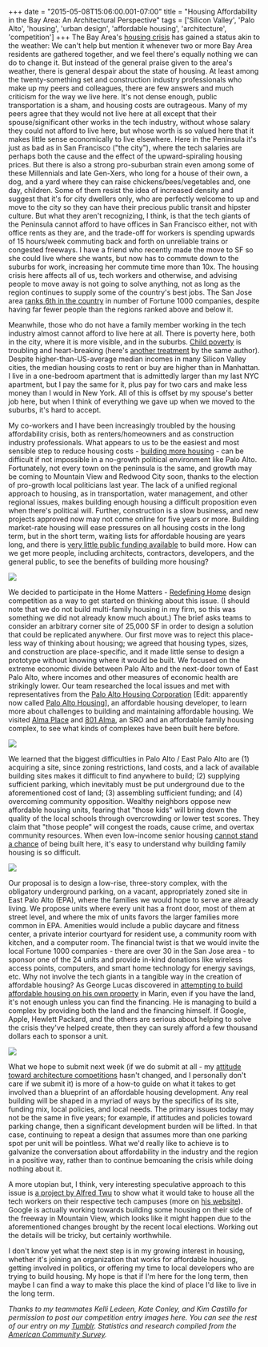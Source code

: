 +++
date = "2015-05-08T15:06:00.001-07:00"
title = "Housing Affordability in the Bay Area: An Architectural Perspective"
tags = ['Silicon Valley', 'Palo Alto', 'housing', 'urban design', 'affordable housing', 'architecture', 'competition']
+++
The Bay Area's [housing crisis](http://techcrunch.com/2014/04/14/sf-housing/) has gained a status akin to the weather: We can't help but mention it whenever two or more Bay Area residents are gathered together, and we feel there's equally nothing we can do to change it.  But instead of the general praise given to the area's weather, there is general despair about the state of housing.  At least among the twenty-something set and construction industry professionals who make up my peers and colleagues, there are few answers and much criticism for the way we live here.  It's not dense enough, public transportation is a sham, and housing costs are outrageous.  Many of my peers agree that they would not live here at all except that their spouse/significant other works in the tech industry, without whose salary they could not afford to live here, but whose worth is so valued here that it makes little sense economically to live elsewhere.  Here in the Peninsula it's just as bad as in San Francisco ("the city"), where the tech salaries are perhaps both the cause and the effect of the upward-spiraling housing prices.  But there is also a strong pro-suburban strain even among some of these Millennials and late Gen-Xers, who long for a house of their own, a dog, and a yard where they can raise chickens/bees/vegetables and, one day, children.  Some of them resist the idea of increased density and suggest that it's for city dwellers only, who are perfectly welcome to up and move to the city so they can have their precious public transit and hipster culture.  But what they aren't recognizing, I think, is that the tech giants of the Peninsula cannot afford to have offices in San Francisco either, not with office rents as they are, and the trade-off for workers is spending upwards of 15 hours/week commuting back and forth on unreliable trains or congested freeways.  I have a friend who recently made the move to SF so she could live where she wants, but now has to commute down to the suburbs for work, increasing her commute time more than 10x.  The housing crisis here affects all of us, tech workers and otherwise, and advising people to move away is not going to solve anything, not as long as the region continues to supply some of the country's best jobs.  The San Jose area [ranks 6th in the country](http://www.geolounge.com/list-fortune-1000-companies-urban-area/) in number of Fortune 1000 companies, despite having far fewer people than the regions ranked above and below it.

Meanwhile, those who do not have a family member working in the tech industry almost cannot afford to live here at all.  There is poverty here, both in the city, where it is more visible, and in the suburbs.  [Child poverty](http://www.cnn.com/interactive/2015/03/opinion/ctl-child-poverty/#0) is troubling and heart-breaking (here's [another treatment](http://www.cnn.com/2015/03/23/opinions/sutter-apple-google-poverty/) by the same author).  Despite higher-than-US-average median incomes in many Silicon Valley cities, the median housing costs to rent or buy are higher than in Manhattan.  I live in a one-bedroom apartment that is admittedly larger than my last NYC apartment, but I pay the same for it, plus pay for two cars and make less money than I would in New York.  All of this is offset by my spouse's better job here, but when I think of everything we gave up when we moved to the suburbs, it's hard to accept.

My co-workers and I have been increasingly troubled by the housing affordability crisis, both as renters/homeowners and as construction industry professionals.  What appears to us to be the easiest and most sensible step to reduce housing costs - [building more housing](http://www.bizjournals.com/sanfrancisco/blog/real-estate/2015/01/sf-tenants-rights-pro-density-development-sfbarf.html?page=all) - can be difficult if not impossible in a no-growth political environment like Palo Alto.  Fortunately, not every town on the peninsula is the same, and growth may be coming to Mountain View and Redwood City soon, thanks to the election of pro-growth local politicians last year.  The lack of a unified regional approach to housing, as in transportation, water management, and other regional issues, makes building enough housing a difficult proposition even when there's political will.  Further, construction is a slow business, and new projects approved now may not come online for five years or more.  Building market-rate housing will ease pressures on all housing costs in the long term, but in the short term, waiting lists for affordable housing are years long, and there is [very little public funding available](http://news.theregistrysf.com/bay-area-cities-struggle-finance-affordable-housing-wake-redevelopment-funding-halt/) to build more.  How can we get more people, including architects, contractors, developers, and the general public, to see the benefits of building more housing?

<img src="http://2.bp.blogspot.com/-6wABDT1DzQA/VU0uaoZ8ArI/AAAAAAAAFTs/oUADxGLcOig/s1600/2015.05.08%2BHome%2BMatters%2BCAW_Page_08.jpg"/>

We decided to participate in the Home Matters - [Redefining Home](http://www.homemattersamerica.com/design/brief/) design competition as a way to get started on thinking about this issue.  (I should note that we do not build multi-family housing in my firm, so this was something we did not already know much about.)  The brief asks teams to consider an arbitrary corner site of 25,000 SF in order to design a solution that could be replicated anywhere.  Our first move was to reject this place-less way of thinking about housing; we agreed that housing types, sizes, and construction are place-specific, and it made little sense to design a prototype without knowing where it would be built.  We focused on the extreme economic divide between Palo Alto and the next-door town of East Palo Alto, where incomes and other measures of economic health are strikingly lower.  Our team researched the local issues and met with representatives from the [Palo Alto Housing Corporation](http://www.paloaltohousingcorp.org/index.htm) [Edit: apparently now called [Palo Alto Housing](http://pah.community/)], an affordable housing developer, to learn more about challenges to building and maintaining affordable housing.  We visited [Alma Place](http://www.paloaltohousingcorp.org/properties/alma_place.htm) and [801 Alma](http://www.edenhousing.org/property/801-alma-family-apartments), an SRO and an affordable family housing complex, to see what kinds of complexes have been built here before.

<img src="http://4.bp.blogspot.com/-58dcHrSWEFs/VU0udBgkLDI/AAAAAAAAFUA/K7aoqw7irZ4/s1600/2015.05.08%2BHome%2BMatters%2BCAW_Page_09.jpg"/>

We learned that the biggest difficulties in Palo Alto / East Palo Alto are (1) acquiring a site, since zoning restrictions, land costs, and a lack of available building sites makes it difficult to find anywhere to build; (2) supplying sufficient parking, which inevitably must be put underground due to the aforementioned cost of land; (3) assembling sufficient funding; and (4) overcoming community opposition.  Wealthy neighbors oppose new affordable housing units, fearing that "those kids" will bring down the quality of the local schools through overcrowding or lower test scores.  They claim that "those people" will congest the roads, cause crime, and overtax community resources.  When even low-income senior housing [cannot stand a chance](http://www.mercurynews.com/breaking-news/ci_24462926/early-tally-shows-measure-d-senior-housing-project) of being built here, it's easy to understand why building family housing is so difficult.

<img src="http://4.bp.blogspot.com/-ZbkM-9X71-E/VU0udPCf3VI/AAAAAAAAFUE/qgwYDBiISPE/s1600/2015.05.08%2BHome%2BMatters%2BCAW_Page_10.jpg"/>

Our proposal is to design a low-rise, three-story complex, with the obligatory underground parking, on a vacant, appropriately zoned site in East Palo Alto (EPA), where the families we would hope to serve are already living.  We propose units where every unit has a front door, most of them at street level, and where the mix of units favors the larger families more common in EPA.  Amenities would include a public daycare and fitness center, a private interior courtyard for resident use, a community room with kitchen, and a computer room.  The financial twist is that we would invite the local Fortune 1000 companies - there are over 30 in the San Jose area - to sponsor one of the 24 units and provide in-kind donations like wireless access points, computers, and smart home technology for energy savings, etc.  Why not involve the tech giants in a tangible way in the creation of affordable housing?  As George Lucas discovered in [attempting to build affordable housing on his own property](http://www.cnet.com/news/george-lucas-to-build-affordable-housing-in-one-of-the-richest-parts-of-america/) in Marin, even if you have the land, it's not enough unless you can find the financing.  He is managing to build a complex by providing both the land and the financing himself.  If Google, Apple, Hewlett Packard, and the others are serious about helping to solve the crisis they've helped create, then they can surely afford a few thousand dollars each to sponsor a unit.

<img src="http://4.bp.blogspot.com/-AcYzxj4gppw/VU0udH31G2I/AAAAAAAAFT4/gNUa-9oz3sw/s1600/2015.05.08%2BHome%2BMatters%2BCAW_Page_11.jpg"/>

What we hope to submit next week (if we do submit at all - my [attitude toward architecture competitions](http://notbuiltinaday.blogspot.com/2014/05/competitions-critique-and-pop-up-tents.html) hasn't changed, and I personally don't care if we submit it) is more of a how-to guide on what it takes to get involved than a blueprint of an affordable housing development.  Any real building will be shaped in a myriad of ways by the specifics of its site, funding mix, local policies, and local needs.  The primary issues today may not be the same in five years; for example, if attitudes and policies toward parking change, then a significant development burden will be lifted.  In that case, continuing to repeat a design that assumes more than one parking spot per unit will be pointless.  What we'd really like to achieve is to galvanize the conversation about affordability in the industry and the region in a positive way, rather than to continue bemoaning the crisis while doing nothing about it. 

A more utopian but, I think, very interesting speculative approach to this issue is [a project by Alfred Twu](http://www.spur.org/blog/2014-02-21/tech-campuses-cities-solution-housing-crisis) to show what it would take to house all the tech workers on their respective tech campuses (more on [his website](https://sites.google.com/site/techcampushousing/)).  Google is actually working towards building some housing on their side of the freeway in Mountain View, which looks like it might happen due to the aforementioned changes brought by the recent local elections.   Working out the details will be tricky, but certainly worthwhile.

I don't know yet what the next step is in my growing interest in housing, whether it's joining an organization that works for affordable housing, getting involved in politics, or offering my time to local developers who are trying to build housing.  My hope is that if I'm here for the long term, then maybe I can find a way to make this place the kind of place I'd like to live in the long term.

*Thanks to my teammates Kelli Ledeen, Kate Conley, and Kim Castillo for permission to post our competition entry images here.  You can see the rest of our entry on my [Tumblr](http://notbuiltinaday.tumblr.com/post/118472618578/competition-entry-for-home-matters-design).  Statistics and research compiled from the [American Community Survey](http://quickfacts.census.gov/qfd/states/06/0620956.html).*

